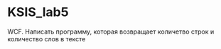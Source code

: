# KSIS_lab5

WCF. Написать программу, которая возвращает количетво строк и количество слов в тексте
